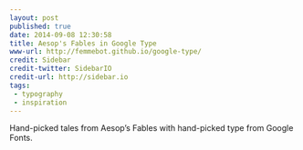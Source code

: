 ```yaml
---
layout: post
published: true
date: 2014-09-08 12:30:58
title: Aesop's Fables in Google Type
www-url: http://femmebot.github.io/google-type/
credit: Sidebar
credit-twitter: SidebarIO
credit-url: http://sidebar.io
tags:
 - typography
 - inspiration
---
```


Hand-picked tales from Aesop’s Fables with hand-picked type from Google Fonts.